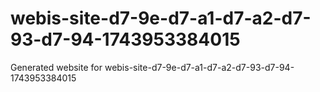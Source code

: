# webis-site-d7-9e-d7-a1-d7-a2-d7-93-d7-94-1743953384015
Generated website for webis-site-d7-9e-d7-a1-d7-a2-d7-93-d7-94-1743953384015
